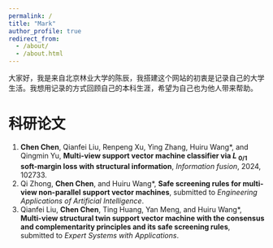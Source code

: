 ```yaml
---
permalink: /
title: "Mark"
author_profile: true
redirect_from: 
  - /about/
  - /about.html
---
```


大家好，我是来自北京林业大学的陈辰，我搭建这个网站的初衷是记录自己的大学生活。我想用记录的方式回顾自己的本科生涯，希望为自己也为他人带来帮助。

# 科研论文
1. **Chen Chen**, Qianfei Liu, Renpeng Xu, Ying Zhang, Huiru Wang\*, and Qingmin Yu, **Multi-view support vector machine classifier via *L* <sub>0/1</sub> soft-margin loss with structural information**, *Information fusion*, 2024, 102733.
2. Qi Zhong, **Chen Chen**, and Huiru Wang\*, **Safe screening rules for multi-view non-parallel support vector machines**, submitted to *Engineering Applications of Artificial Intelligence*.
3. Qianfei Liu, **Chen Chen**, Ting Huang, Yan Meng, and Huiru Wang\*, **Multi-view structural twin support vector machine with the consensus and complementarity principles and its safe screening rules**, submitted to *Expert Systems with Applications*.





